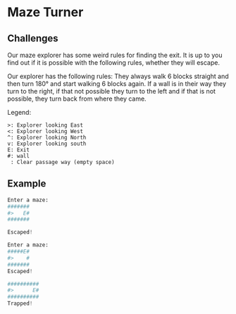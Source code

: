 # Maze Turner

## Challenges

Our maze explorer has some weird rules for finding the exit. It is up to you find out if it is possible with the following rules, whether they will escape.

Our explorer has the following rules:
They always walk 6 blocks straight and then turn 180° and start walking 6 blocks again.
If a wall is in their way they turn to the right, if that not possible they turn to the left and if that is not possible, they turn back from where they came.

Legend:
```
>: Explorer looking East
<: Explorer looking West
^: Explorer looking North
v: Explorer looking south
E: Exit
#: wall
 : Clear passage way (empty space)
```

## Example

```python
Enter a maze:
####### 
#>   E#	
#######

Escaped!
```
```python
Enter a maze:
#####E#
#>    #	
#######
Escaped!
```
```python
##########
#>      E#
##########
Trapped!
```

